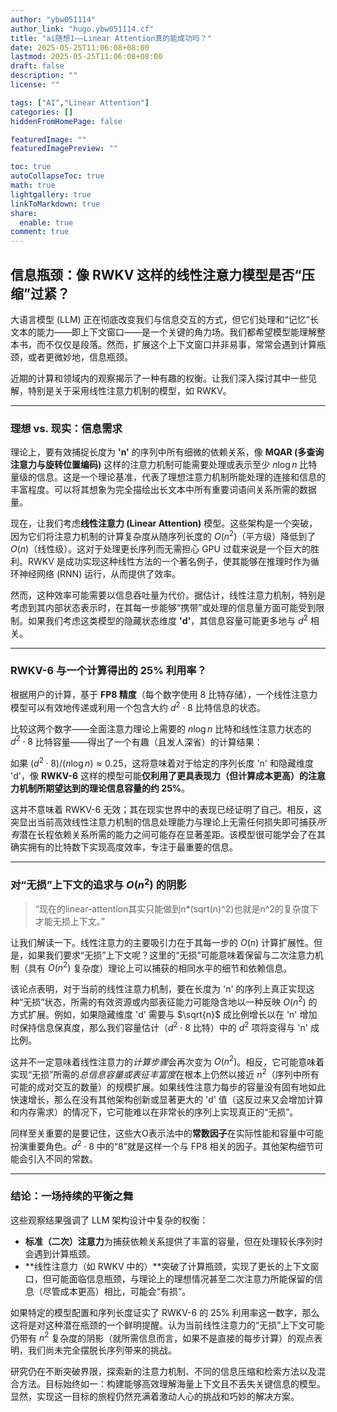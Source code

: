 ```yaml
---
author: "ybw051114"
author_link: "hugo.ybw051114.cf"
title: "ai随想1——Linear Attention真的能成功吗？"
date: 2025-05-25T11:06:08+08:00
lastmod: 2025-05-25T11:06:08+08:00
draft: false
description: ""
license: ""

tags: ["AI","Linear Attention"]
categories: []
hiddenFromHomePage: false

featuredImage: ""
featuredImagePreview: ""

toc: true
autoCollapseToc: true
math: true
lightgallery: true
linkToMarkdown: true
share:
  enable: true
comment: true
---
```



## 信息瓶颈：像 RWKV 这样的线性注意力模型是否“压缩”过紧？

大语言模型 (LLM) 正在彻底改变我们与信息交互的方式，但它们处理和“记忆”长文本的能力——即上下文窗口——是一个关键的角力场。我们都希望模型能理解整本书，而不仅仅是段落。然而，扩展这个上下文窗口并非易事，常常会遇到计算瓶颈，或者更微妙地，信息瓶颈。

近期的计算和领域内的观察揭示了一种有趣的权衡。让我们深入探讨其中一些见解，特别是关于采用线性注意力机制的模型，如 RWKV。

---

### 理想 vs. 现实：信息需求

理论上，要有效捕捉长度为 **'n'** 的序列中所有细微的依赖关系，像 **MQAR (多查询注意力与旋转位置编码)** 这样的注意力机制可能需要处理或表示至少 $n \log n$ 比特量级的信息。这是一个理论基准，代表了理想注意力机制所能处理的连接和信息的丰富程度。可以将其想象为完全描绘出长文本中所有重要词语间关系所需的数据量。

现在，让我们考虑**线性注意力 (Linear Attention)** 模型。这些架构是一个突破，因为它们将注意力机制的计算复杂度从随序列长度的 $O(n^2)$（平方级）降低到了 $O(n)$（线性级）。这对于处理更长序列而无需担心 GPU 过载来说是一个巨大的胜利。RWKV 是成功实现这种线性方法的一个著名例子，使其能够在推理时作为循环神经网络 (RNN) 运行，从而提供了效率。

然而，这种效率可能需要以信息吞吐量为代价。据估计，线性注意力机制，特别是考虑到其内部状态表示时，在其每一步能够“携带”或处理的信息量方面可能受到限制。如果我们考虑这类模型的隐藏状态维度 **'d'**，其信息容量可能更多地与 $d^2$ 相关。

---

### RWKV-6 与一个计算得出的 25% 利用率？

根据用户的计算，基于 **FP8 精度**（每个数字使用 8 比特存储），一个线性注意力模型可以有效地传递或利用一个包含大约 $d^2 \cdot 8$ 比特信息的状态。

比较这两个数字——全面注意力理论上需要的 $n \log n$ 比特和线性注意力状态的 $d^2 \cdot 8$ 比特容量——得出了一个有趣（且发人深省）的计算结果：

如果 $(d^2 \cdot 8) / (n \log n) \approx 0.25$，这将意味着对于给定的序列长度 'n' 和隐藏维度 'd'，像 **RWKV-6** 这样的模型可能**仅利用了更具表现力（但计算成本更高）的注意力机制所期望达到的理论信息容量的约 25%**。

这并不意味着 RWKV-6 无效；其在现实世界中的表现已经证明了自己。相反，这突显出当前高效线性注意力机制的信息处理能力与理论上无需任何损失即可捕获*所有*潜在长程依赖关系所需的能力之间可能存在显著差距。该模型很可能学会了在其确实拥有的比特数下实现高度效率，专注于最重要的信息。

---

### 对“无损”上下文的追求与 $O(n^2)$ 的阴影

> “现在的linear-attention其实只能做到n*(sqrt(n)^2)也就是n^2的复杂度下才能无损上下文。”

让我们解读一下。线性注意力的主要吸引力在于其每一步的 $O(n)$ 计算扩展性。但是，如果我们要求“无损”上下文呢？这里的“无损”可能意味着保留与二次注意力机制（具有 $O(n^2)$ 复杂度）理论上可以捕获的相同水平的细节和依赖信息。

该论点表明，对于当前的线性注意力机制，要在长度为 'n' 的序列上真正实现这种“无损”状态，所需的有效资源或内部表征能力可能隐含地以一种反映 $O(n^2)$ 的方式扩展。例如，如果隐藏维度 'd' 需要与 $\sqrt{n}$ 成比例增长以在 'n' 增加时保持信息保真度，那么我们容量估计（$d^2 \cdot 8$ 比特）中的 $d^2$ 项将变得与 'n' 成比例。

这并不一定意味着线性注意力的*计算步骤*会再次变为 $O(n^2)$。相反，它可能意味着实现“无损”所需的*总信息容量或表征丰富度*在根本上仍然以接近 $n^2$（序列中所有可能的成对交互的数量）的规模扩展。如果线性注意力每步的容量没有固有地如此快速增长，那么在没有其他架构创新或显著更大的 'd' 值（这反过来又会增加计算和内存需求）的情况下，它可能难以在非常长的序列上实现真正的“无损”。

同样至关重要的是要记住，这些大O表示法中的**常数因子**在实际性能和容量中可能扮演重要角色。$d^2 \cdot 8$ 中的“8”就是这样一个与 FP8 相关的因子。其他架构细节可能会引入不同的常数。

---

### 结论：一场持续的平衡之舞

这些观察结果强调了 LLM 架构设计中复杂的权衡：

* **标准（二次）注意力**为捕获依赖关系提供了丰富的容量，但在处理较长序列时会遇到计算瓶颈。
* **线性注意力（如 RWKV 中的）**突破了计算瓶颈，实现了更长的上下文窗口，但可能面临信息瓶颈，与理论上的理想情况甚至二次注意力所能保留的信息（尽管成本更高）相比，可能会“有损”。

如果特定的模型配置和序列长度证实了 RWKV-6 的 25% 利用率这一数字，那么这将是对这种潜在瓶颈的一个鲜明提醒。认为当前线性注意力的“无损”上下文可能仍带有 $n^2$ 复杂度的阴影（就所需信息而言，如果不是直接的每步计算）的观点表明，我们尚未完全摆脱长序列带来的挑战。

研究仍在不断突破界限，探索新的注意力机制、不同的信息压缩和检索方法以及混合方法。目标始终如一：构建能够高效理解海量上下文且不丢失关键信息的模型。显然，实现这一目标的旅程仍然充满着激动人心的挑战和巧妙的解决方案。
